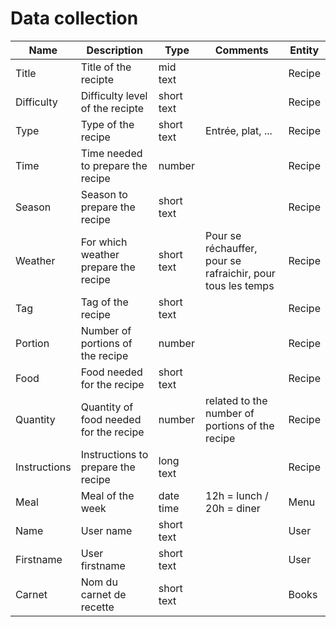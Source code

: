 # Data collection

| Name | Description | Type | Comments | Entity |
| --- | --- | --- | --- | --- |
| Title | Title of the recipte | mid text |  | Recipe |
| Difficulty | Difficulty level of the recipte | short text |  | Recipe |
| Type | Type of the recipe | short text | Entrée, plat, ... | Recipe |
| Time | Time needed to prepare the recipe | number |  | Recipe |
| Season | Season to prepare the recipe | short text |  | Recipe |
| Weather | For which weather prepare the recipe | short text | Pour se réchauffer, pour se rafraichir, pour tous les temps | Recipe |
| Tag | Tag of the recipe | short text |  | Recipe |
| Portion | Number of portions of the recipe | number |  | Recipe |
| Food | Food needed for the recipe | short text |  | Recipe |
| Quantity | Quantity of food needed for the recipe | number | related to the number of portions of the recipe | Recipe |
| Instructions | Instructions to prepare the recipe | long text |  | Recipe |
| Meal | Meal of the week | date time | 12h = lunch / 20h = diner | Menu |
| Name | User name | short text |  | User |
| Firstname | User firstname | short text |  | User |
| Carnet | Nom du carnet de recette | short text |  | Books |
